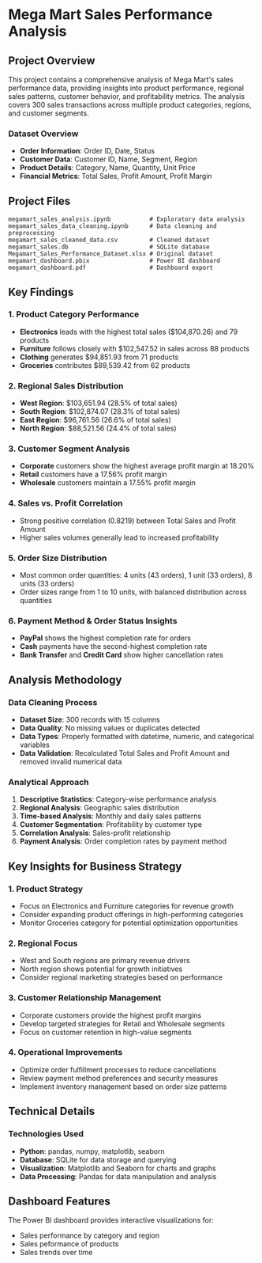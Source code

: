 # Mega Mart Sales Performance Analysis

## Project Overview
This project contains a comprehensive analysis of Mega Mart's sales performance data, providing insights into product performance, regional sales patterns, customer behavior, and profitability metrics. The analysis covers 300 sales transactions across multiple product categories, regions, and customer segments.

### Dataset Overview
- **Order Information**: Order ID, Date, Status
- **Customer Data**: Customer ID, Name, Segment, Region
- **Product Details**: Category, Name, Quantity, Unit Price
- **Financial Metrics**: Total Sales, Profit Amount, Profit Margin

## Project Files

```
megamart_sales_analysis.ipynb           # Exploratory data analysis 
megamart_sales_data_cleaning.ipynb      # Data cleaning and preprocessing
megamart_sales_cleaned_data.csv         # Cleaned dataset
megamart_sales.db                       # SQLite database
Megamart_Sales_Performance_Dataset.xlsx # Original dataset
megamart_dashboard.pbix                 # Power BI dashboard
megamart_dashboard.pdf                  # Dashboard export
```

## Key Findings

### 1. **Product Category Performance**
- **Electronics** leads with the highest total sales ($104,870.26) and 79 products
- **Furniture** follows closely with $102,547.52 in sales across 88 products
- **Clothing** generates $94,851.93 from 71 products
- **Groceries** contributes $89,539.42 from 62 products

### 2. **Regional Sales Distribution**
- **West Region**: $103,651.94 (28.5% of total sales)
- **South Region**: $102,874.07 (28.3% of total sales)
- **East Region**: $96,761.56 (26.6% of total sales)
- **North Region**: $88,521.56 (24.4% of total sales)

### 3. **Customer Segment Analysis**
- **Corporate** customers show the highest average profit margin at 18.20%
- **Retail** customers have a 17.56% profit margin
- **Wholesale** customers maintain a 17.55% profit margin

### 4. **Sales vs. Profit Correlation**
- Strong positive correlation (0.8219) between Total Sales and Profit Amount
- Higher sales volumes generally lead to increased profitability

### 5. **Order Size Distribution**
- Most common order quantities: 4 units (43 orders), 1 unit (33 orders), 8 units (33 orders)
- Order sizes range from 1 to 10 units, with balanced distribution across quantities

### 6. **Payment Method & Order Status Insights**
- **PayPal** shows the highest completion rate for orders
- **Cash** payments have the second-highest completion rate
- **Bank Transfer** and **Credit Card** show higher cancellation rates


## Analysis Methodology

### Data Cleaning Process
- **Dataset Size**: 300 records with 15 columns
- **Data Quality**: No missing values or duplicates detected
- **Data Types**: Properly formatted with datetime, numeric, and categorical variables
- **Data Validation**: Recalculated Total Sales and Profit Amount and removed invalid numerical data

### Analytical Approach
1. **Descriptive Statistics**: Category-wise performance analysis
2. **Regional Analysis**: Geographic sales distribution
3. **Time-based Analysis**: Monthly and daily sales patterns
4. **Customer Segmentation**: Profitability by customer type
5. **Correlation Analysis**: Sales-profit relationship
6. **Payment Analysis**: Order completion rates by payment method

## Key Insights for Business Strategy

### 1. **Product Strategy**
- Focus on Electronics and Furniture categories for revenue growth
- Consider expanding product offerings in high-performing categories
- Monitor Groceries category for potential optimization opportunities

### 2. **Regional Focus**
- West and South regions are primary revenue drivers
- North region shows potential for growth initiatives
- Consider regional marketing strategies based on performance

### 3. **Customer Relationship Management**
- Corporate customers provide the highest profit margins
- Develop targeted strategies for Retail and Wholesale segments
- Focus on customer retention in high-value segments

### 4. **Operational Improvements**
- Optimize order fulfillment processes to reduce cancellations
- Review payment method preferences and security measures
- Implement inventory management based on order size patterns

## Technical Details

### Technologies Used
- **Python**: pandas, numpy, matplotlib, seaborn
- **Database**: SQLite for data storage and querying
- **Visualization**: Matplotlib and Seaborn for charts and graphs
- **Data Processing**: Pandas for data manipulation and analysis

## Dashboard Features
The Power BI dashboard provides interactive visualizations for:
- Sales performance by category and region
- Sales peformance of products
- Sales trends over time


